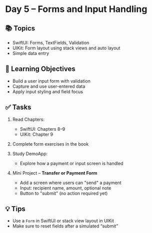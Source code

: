 # Day 5 – Forms and Input Handling

## 📚 Topics
- SwiftUI: Forms, TextFields, Validation
- UIKit: Form layout using stack views and auto layout
- Simple data entry

## 🧠 Learning Objectives
- Build a user input form with validation
- Capture and use user-entered data
- Apply input styling and field focus

## ✅ Tasks
1. Read Chapters:
   - SwiftUI: Chapters 8–9
   - UIKit: Chapter 9

2. Complete form exercises in the book

3. Study DemoApp:
   - Explore how a payment or input screen is handled

4. Mini Project – **Transfer or Payment Form**
   - Add a screen where users can "send" a payment
   - Input: recipient name, amount, optional note
   - Button to "submit" (no action required yet)

## 💡 Tips
- Use a `Form` in SwiftUI or stack view layout in UIKit
- Make sure to reset fields after a simulated “submit”

